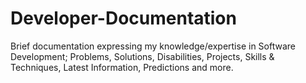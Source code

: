 # Developer-Documentation
Brief documentation expressing my knowledge/expertise in Software Development; Problems, Solutions, Disabilities, Projects, Skills &amp; Techniques,  Latest Information,  Predictions and more.
